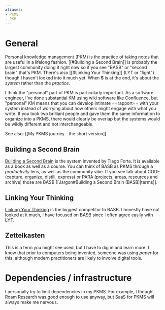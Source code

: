 ```yaml
---
aliases:
- PKMS
- PKM
---
```


# General

Personal knowledge management (PKM) is the practice of taking notes that are useful in a lifelong fashion. [[#Building a Second Brain]] is probably the largest community doing it right now so if you see "BASB" or "second brain" that's PKM. There's also [[#Linking Your Thinking]] (LYT or "light") though I haven't looked into it much yet. When **S** is at the end, it's about the *system* rather than the *practice*.

I think the "personal" part of PKM is particularly important. As a software engineer, I've done substantial KM using wiki software like Confluence, but "personal" KM means that you can develop intimate ==rapport== with your system instead of worrying about how others might engage with what you write. If you took two brilliant people and gave them the same information to organize into a PKMS, there would clearly be overlap but the systems would be wildly different and not interchangeable.

See also: [[My PKMS journey - the short version]]

## Building a Second Brain

[Building a Second Brain](https://www.buildingasecondbrain.com/) is the system invented by Tiago Forte. It is available as a book as well as a course. You can think of BASB as PKMS through a *productivity* lens, as well as the community vibe. If you see talk about CODE (capture, organize, distill, express) or PARA (projects, areas, resources and archive) those are BASB [[Jargon#Building a Second Brain (BASB)|terms]].

## Linking Your Thinking

[Linking Your Thinking](https://www.linkingyourthinking.com/) is the biggest competitor to BASB. I honestly have not looked at it much, I have focused on BASB since I often agree easily with LYT.

## Zettelkasten

This is a term you might see used, but I have to dig in and learn more. I know that prior to computers being invented, someone was using *paper* for this, although modern practitioners are likely to involve digital tools.

# Dependencies / infrastructure

I personally try to limit dependencies in my PKMS. For example, I thought Roam Research was good enough to use anyway, but SaaS for PKMS will always make me nervous.

